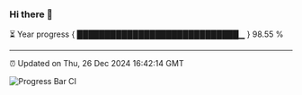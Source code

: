 ### Hi there 👋

⏳ Year progress { █████████████████████████████▁ } 98.55 %

---

⏰ Updated on Thu, 26 Dec 2024 16:42:14 GMT

![Progress Bar CI](https://github.com/IshwaranRudhara/GIT-ACTION/workflows/Progress%20Bar%20CI/badge.svg)
